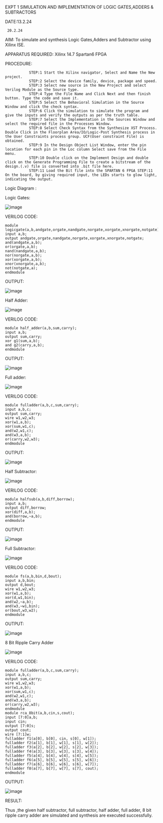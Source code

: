 EXPT 1                         SIMULATION AND IMPLEMENTATION OF LOGIC GATES,ADDERS & SUBTRACTORS  

DATE:13.2.24

     20.2.24

AIM: To simulate and synthesis Logic Gates,Adders and Subtractor using Xilinx ISE.

APPARATUS REQUIRED: Xilinx 14.7 Spartan6 FPGA

PROCEDURE:
~~~
           STEP:1 Start the Xilinx navigator, Select and Name the New project.
           STEP:2 Select the device family, device, package and speed. 
           STEP:3 Select new source in the New Project and select Verilog Module as the Source type.
           STEP:4 Type the File Name and Click Next and then finish button. Type the code and save it.
           STEP:5 Select the Behavioral Simulation in the Source Window and click the check syntax.
           STEP:6 Click the simulation to simulate the program and give the inputs and verify the outputs as per the truth table. 
           STEP:7 Select the Implementation in the Sources Window and select the required file in the Processes Window. 
           STEP:8 Select Check Syntax from the Synthesize XST Process. Double Click in the Floorplan Area/IO/Logic-Post Synthesis process in the User Constraints process group. UCF(User constraint File) is obtained. 
           STEP:9 In the Design Object List Window, enter the pin location for each pin in the Loc column Select save from the File menu. 
           STEP:10 Double click on the Implement Design and double click on the Generate Programming File to create a bitstream of the design.(.v) file is converted into .bit file here.
           STEP:11 Load the Bit file into the SPARTAN 6 FPGA STEP:11 On the board, by giving required input, the LEDs starts to glow light, indicating the output.
~~~

Logic Diagram :

Logic Gates:

![image](https://github.com/navaneethans/VLSI-LAB-EXPERIMENTS/assets/6987778/ee17970c-3ac9-4603-881b-88e2825f41a4)

VERILOG CODE:

~~~
module logicgate(a,b,andgate,orgate,nandgate,norgate,xorgate,xnorgate,notgate);
input a,b;
output andgate,orgate,nandgate,norgate,xorgate,xnorgate,notgate;
and(andgate,a,b);
or(orgate,a,b);
nand(nandgate,a,b);
nor(norgate,a,b);
xor(xorgate,a,b);
xnor(xnorgate,a,b);
not(notgate,a);
endmodule
~~~

OUTPUT:

![image](https://github.com/navaneethans/VLSI-LAB-EXP-1/assets/161426740/b0ba805d-2157-47a0-9703-37b63cc4f863)



Half Adder:

![image](https://github.com/navaneethans/VLSI-LAB-EXPERIMENTS/assets/6987778/0e1ecb96-0c25-4556-832b-aeeedfdfe7b9)

VERILOG CODE:


~~~
module half_adder(a,b,sum,carry);
input a,b;
output sum,carry;
xor g1(sum,a,b);
and g2(carry,a,b);
endmodule 
~~~


OUTPUT:

![image](https://github.com/navaneethans/VLSI-LAB-EXP-1/assets/161426740/d1750cf3-4198-4855-b5ee-1f71096750d8)



Full adder:


![image](https://github.com/navaneethans/VLSI-LAB-EXPERIMENTS/assets/6987778/9bb3964c-438f-469d-a3de-c1cca6f323fb)

VERILOG CODE:


~~~
module fulladder(a,b,c,sum,carry);
input a,b,c;
output sum,carry;
wire w1,w2,w3;
xor(w1,a,b);
xor(sum,w1,c);
and(w2,w1,c);
and(w3,a,b);
or(carry,w2,w3);
endmodule
~~~


OUTPUT:

![image](https://github.com/navaneethans/VLSI-LAB-EXP-1/assets/161426740/f34a2f48-7aea-4cfc-8c21-84fe7d585683)



Half Subtractor:


![image](https://github.com/navaneethans/VLSI-LAB-EXPERIMENTS/assets/6987778/731470b7-eb4e-49f8-8bb7-2994052a7184)

VERILOG CODE:


~~~
module halfsub(a,b,diff,borrow);
input a,b;
output diff,borrow;
xor(diff,a,b);
and(borrow,~a,b);
endmodule
~~~


OUTPUT:

![image](https://github.com/navaneethans/VLSI-LAB-EXP-1/assets/161426740/9a575f8d-9ebc-42db-b8bf-dd9a7525244f)




Full Subtractor:


![image](https://github.com/navaneethans/VLSI-LAB-EXPERIMENTS/assets/6987778/d66f874b-c1f2-44b3-a035-7149b56430c1)

VERILOG CODE:


~~~
module fs(a,b,bin,d,bout);
input a,b,bin;
output d,bout;
wire w1,w2,w3;
xor(w1,a,b);
xor(d,w1,bin);
and(w2,~a,b);
and(w3,~w1,bin);
or(bout,w3,w2);
endmodule
~~~


OUTPUT:

![image](https://github.com/navaneethans/VLSI-LAB-EXP-1/assets/161426740/2a276acb-f626-41fa-8dd5-4d830066dc68)




8 Bit Ripple Carry Adder

![image](https://github.com/navaneethans/VLSI-LAB-EXPERIMENTS/assets/6987778/7385a408-40a5-4203-8050-b72818622d79)

VERILOG CODE:


~~~
module fulladder(a,b,c,sum,carry);
input a,b,c;
output sum,carry;
wire w1,w2,w3;
xor(w1,a,b);
xor(sum,w1,c);
and(w2,w1,c);
and(w3,a,b);
or(carry,w2,w3);
endmodule
module rca_8bit(a,b,cin,s,cout);
input [7:0]a,b;
input cin;
output [7:0]s;
output cout;
wire [7:1]w;
fulladder f1(a[0], b[0], cin, s[0], w[1]);
fulladder f2(a[1], b[1], w[1], s[1], w[2]);
fulladder f3(a[2], b[2], w[2], s[2], w[3]);
fulladder f4(a[3], b[3], w[3], s[3], w[4]);
fulladder f5(a[4], b[4], w[4], s[4], w[5]);
fulladder f6(a[5], b[5], w[5], s[5], w[6]);
fulladder f7(a[6], b[6], w[6], s[6], w[7]);
fulladder f8(a[7], b[7], w[7], s[7], cout);
endmodule
~~~


OUTPUT:

![image](https://github.com/navaneethans/VLSI-LAB-EXP-1/assets/161426740/646503ad-50cb-4507-aff0-7c4da826c636)









RESULT:

Thus ,the given half subtractor, full subtractor, half adder, full adder, 8 bit ripple carry adder are simulated and synthesis are executed successfully.




